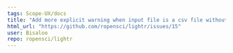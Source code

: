 ```yaml
---
tags: Scope-UX/docs
title: "Add more explicit warning when input file is a csv file without `sep = \",\"`"
html_url: "https://github.com/ropensci/lightr/issues/15"
user: Bisaloo
repo: ropensci/lightr
---
```


